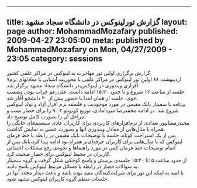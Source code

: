 ----------
title: گزارش تورلینوکس در دانشگاه سجاد مشهد
layout: page
author: MohammadMozafary
published: 2009-04-27 23:05:00
meta: published by MohammadMozafary on Mon, 04/27/2009 - 23:05
category: sessions
----------
گزارش برگزاری اولین تور مهاجرت به لینوکس در مراکز علمی کشور  
۷اردیبهشت ۸۸ اولین تور لینوکس در مراکز علمی با محوریت آشنایی با معادلهای نرم
افزاری ویندوزی در لینوکس،در دانشگاه سجاد مشهد برگزار شد.  
جلسه از ساعت ۱۲ شروع و تا حدود ۱۵:۲۰ ادامه داشت. علی‌رغم خراب بودن وضعیت جوی،
جلسه از همان ابتدا با حضور بیش از ۳۰ دانشجو آغاز شد.  
برنامه با سمینار بابک مقیمی در مورد موجودیت و فلسفه نرم افزار آزاد و تولد
لینوکس شروع شد. در ادامه محمدرضا میردامادی، توزیع کوبونتو ۹.۰۴ را برای حضار
نصب و مراحل آن را بصورت کامل توضیح داد.  
مجیدرمضانپور تعدادی از نرم‌افزارهای کاربردی برای کاربران عادی سیستم‌های خانگی
را همراه با مثال‌هایی از معادل ویندوزی آنها و بصورت عملی به نمایش گذاشت.  
پس از یک استراحت کوتاه، جلسه با توضیحات بابک مقیمی در رابطه با خط فرمان لینوکس
که با مثال‌هایی برای کاربران حرفه‌ای‌تر همراه بود ادامه پیدا کرد،بابک پس از
اتمام توضیحات خط فرمان کمی در مورد راهنماها و نحوه‌ی رفع مشکلات احتمالی
کاربران در محیط لینوکس برای حضار صحبت کرد.  
از حدود ساعت ۱۵تا ۱۵:۲۰ جلسه‌ی پرسش و پاسخ کوچکی شکل گرفت و گروه سمینار به
سوالات حضار در رابطه با مسائل مرتبط لینوکس پاسخ دادند.  
با امید به اینکه این تور برای شرکت‌کنندگان مفید بوده باشد و باعث دیدار مجدد
آنها در جلسات منظم گروه کاربران لینوکس مشهد شود.

